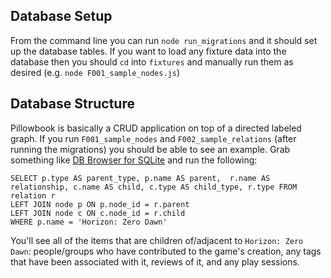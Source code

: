 ## Database Setup
From the command line you can run `node run_migrations` and it should set up the database tables. If you want to load any fixture data into the database then you should `cd` into `fixtures` and manually run them as desired (e.g. `node F001_sample_nodes.js`)

## Database Structure
Pillowbook is basically a CRUD application on top of a directed labeled graph. If you run `F001_sample_nodes` and `F002_sample_relations` (after running the migrations) you should be able to see an example. Grab something like [DB Browser for SQLite](https://sqlitebrowser.org/) and run the following:

```
SELECT p.type AS parent_type, p.name AS parent,  r.name AS relationship, c.name AS child, c.type AS child_type, r.type FROM relation r
LEFT JOIN node p ON p.node_id = r.parent
LEFT JOIN node c ON c.node_id = r.child
WHERE p.name = 'Horizon: Zero Dawn'
```

You'll see all of the items that are children of/adjacent to `Horizon: Zero Dawn`: people/groups who have contributed to the game's creation, any tags that have been associated with it, reviews of it, and any play sessions.